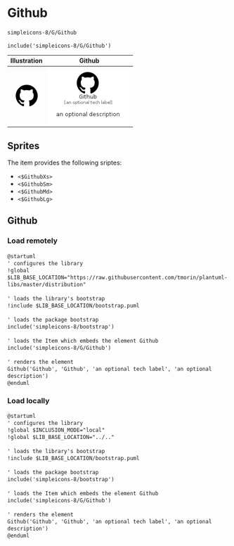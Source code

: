 # Github


```text
simpleicons-8/G/Github
```

```text
include('simpleicons-8/G/Github')
```



| Illustration | Github |
| :---: | :---: |
| ![illustration for Illustration](../../simpleicons-8/G/Github.png) | ![illustration for Github](../../simpleicons-8/G/Github.Local.png) |



## Sprites
The item provides the following sriptes:

- `<$GithubXs>`
- `<$GithubSm>`
- `<$GithubMd>`
- `<$GithubLg>`





## Github

### Load remotely
```plantuml
@startuml
' configures the library
!global $LIB_BASE_LOCATION="https://raw.githubusercontent.com/tmorin/plantuml-libs/master/distribution"

' loads the library's bootstrap
!include $LIB_BASE_LOCATION/bootstrap.puml

' loads the package bootstrap
include('simpleicons-8/bootstrap')

' loads the Item which embeds the element Github
include('simpleicons-8/G/Github')

' renders the element
Github('Github', 'Github', 'an optional tech label', 'an optional description')
@enduml
```

### Load locally
```plantuml
@startuml
' configures the library
!global $INCLUSION_MODE="local"
!global $LIB_BASE_LOCATION="../.."

' loads the library's bootstrap
!include $LIB_BASE_LOCATION/bootstrap.puml

' loads the package bootstrap
include('simpleicons-8/bootstrap')

' loads the Item which embeds the element Github
include('simpleicons-8/G/Github')

' renders the element
Github('Github', 'Github', 'an optional tech label', 'an optional description')
@enduml
```


